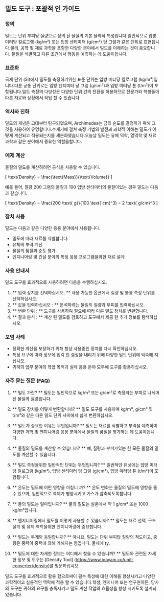 ## 밀도 도구 : 포괄적 인 가이드

### 정의
밀도는 단위 부피당 질량으로 정의 된 물질의 기본 물리적 특성입니다.일반적으로 입방 미터당 킬로그램 (kg/m³) 또는 입방 센티미터 (g/cm³) 당 그램과 같은 단위로 표현됩니다.물리, 공학 및 재료 과학을 포함한 다양한 분야에서 밀도를 이해하는 것이 중요합니다. 물질을 식별하고 다른 조건에서 행동을 예측하는 데 도움이됩니다.

### 표준화
국제 단위 (SI)에서 밀도를 측정하기위한 표준 단위는 입방 미터당 킬로그램 (kg/m³)입니다.다른 공통 단위로는 입방 센티미터 당 그램 (g/cm³)과 입방 미터당 톤 (t/m³)이 포함됩니다.밀도 측정의 다양성은 다양한 단위 간의 전환을 허용하므로 전문가와 학생들이 다른 자료와 상황에서 작업 할 수 있습니다.

### 역사와 진화
밀도의 개념은 고대부터 탐구되었으며, Archimedes는 금의 순도를 결정하기 위해 그것을 사용하여 유명합니다.수세기에 걸쳐 측정 기법의 발전과 과학적 이해는 밀도가 어떻게 계산되고 적용되는지를 세분화했습니다.오늘날 밀도는 유체 역학, 열역학 및 재료 과학과 같은 분야에서 중요한 역할을합니다.

### 예제 계산
물질의 밀도를 계산하려면 공식을 사용할 수 있습니다.

\[ \text{Density} = \frac{\text{Mass}}{\text{Volume}} \]

예를 들어, 질량 200 그램의 물질과 100 입방 센티미터의 물질이있는 경우 밀도는 다음과 같습니다.

\[ \text{Density} = \frac{200 \text{ g}}{100 \text{ cm}^3} = 2 \text{ g/cm}^3 \]

### 장치 사용
밀도는 다음과 같은 다양한 응용 분야에서 사용됩니다.
- 밀도에 따라 재료를 식별합니다.
- 유체의 부력 계산.
- 물질의 품질과 순도 평가.
- 엔지니어링 및 건설 분야의 특정 응용 프로그램을위한 재료 설계.

### 사용 안내서
밀도 도구를 효과적으로 사용하려면 다음을 수행하십시오.
1. ** 입력 장치를 선택하십시오. ** 사용 가능한 옵션에서 질량 및 볼륨 측정 단위를 선택하십시오.
2. ** 값을 입력하십시오 : ** 분석하려는 물질의 질량과 부피를 입력하십시오.
3. ** 변환 단위 : ** 도구를 사용하여 필요에 따라 다른 밀도 장치를 변환합니다.
4. ** 결과 분석 : ** 계산 된 밀도를 검토하고 도구에서 제공 한 추가 정보를 탐색하십시오.

### 모범 사례
- 정확한 계산을 보장하기 위해 항상 사용중인 장치를 다시 확인하십시오.
- 특정 요구에 따라 정보에 입각 한 결정을 내리기 위해 다양한 밀도 단위에 익숙해 지십시오.
- 귀하의 업무 분야의 학업 목적과 실제 응용 분야 모두에 도구를 활용하십시오.

### 자주 묻는 질문 (FAQ)

1. ** 밀도 가란? **
밀도는 일반적으로 kg/m³ 또는 g/cm³로 측정되는 부피로 나뉘어 진 물질의 질량입니다.

2. ** 밀도 장치를 어떻게 변환합니까? **
밀도 도구를 사용하여 kg/m³, g/cm³ 및 t/m³와 같은 다른 밀도 단위 사이에서 쉽게 변환하십시오.

3. ** 밀도가 중요한 이유는 무엇입니까? **
밀도는 재료를 식별하고 부력을 예측하며 다양한 과학 및 엔지니어링 응용 분야에서 물질의 품질을 평가하는 데 도움이됩니다.

4. ** 물질의 밀도를 계산할 수 있습니까? **
예, 질량과 부피가있는 한 모든 물질의 밀도를 계산할 수 있습니다.

5. ** 밀도 측정을위한 일반적인 단위는 무엇입니까? **
일반적인 유닛에는 입방 미터당 킬로그램 (kg/m³), 입방 센티미터 당 그램 (g/cm³), 입방 미터당 톤 (t/m³)이 포함됩니다.

6. ** 온도는 밀도에 어떤 영향을 미칩니 까? **
온도 변화는 물질의 밀도에 영향을 줄 수 있으며, 일반적으로 액체가 팽창시키고 가스가 압축되도록합니다.

7. ** 물의 밀도는 얼마입니까? **
물의 밀도는 실온에서 약 1 g/cm³ 또는 1000 kg/m³입니다.

8. ** 엔지니어링에서 밀도를 어떻게 사용할 수 있습니까? **
밀도는 재료 선택, 구조 설계 및 유체 역학을위한 엔지니어링에 중요합니다.

9. ** 밀도는 무게와 동일합니까? **
아니요, 밀도는 단위 부피당 질량의 척도이고, 중량은 중력이 중력에 의해 가해지는 힘입니다. 물체에 ty.

10. ** 밀도에 대한 자세한 정보는 어디에서 찾을 수 있습니까? **
밀도와 관련된 자세한 정보 및 도구는 [Density Tool] (https://www.inayam.co/unit-converter/density)를 방문하십시오.

밀도 도구를 효과적으로 활용 함으로써이 필수 특성에 대한 이해를 향상시키고 다양한 과학적이고 실용적인 맥락에 적용 할 수 있습니다.학생, 엔지니어 또는 연구원이든, 당사의 도구는 귀하의 요구를 충족시키고 밀도 계산 작업의 효율성을 향상 시키도록 설계되었습니다.
